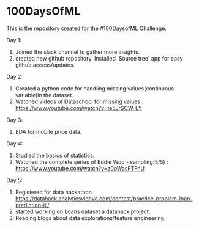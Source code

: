 # 100DaysOfML
This is  the repository created for the #100DaysofML Challenge.

Day 1: 
1. Joined the slack channel to gather more insights.
2. created new github repository. Installed 'Source tree' app for easy github access/updates. 

Day 2:
1. Created a python code for handling missing values(continuous variable)in the dataset.
2. Watched videos of Dataschool for missing values : https://www.youtube.com/watch?v=te5JrSCW-LY

Day 3:
1. EDA for mobile price data.

Day 4:
1. Studied the basics of statistics.
2. Watched the complete series of Eddie Woo - sampling(5/5) : https://www.youtube.com/watch?v=z0pWasFTFnU 

Day 5:
1. Registered for data hackathon : https://datahack.analyticsvidhya.com/contest/practice-problem-loan-prediction-iii/
2. started working on Loans dataset a datahack project.
3. Reading blogs about data explorations/feature engineering. 
